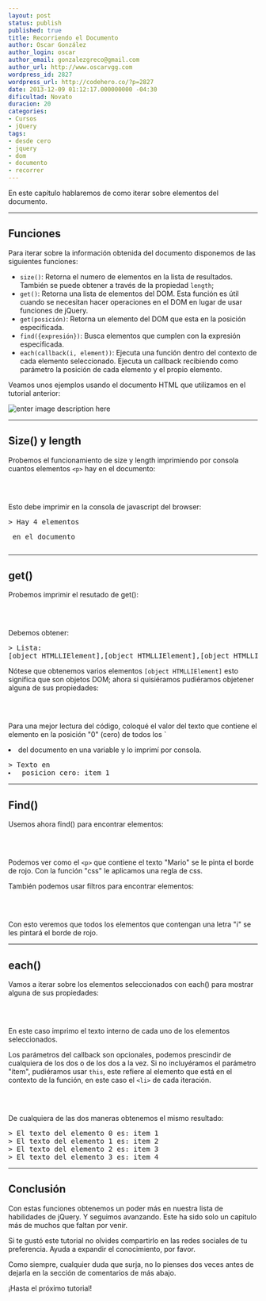 ```yaml
---
layout: post
status: publish
published: true
title: Recorriendo el Documento
author: Oscar González
author_login: oscar
author_email: gonzalezgreco@gmail.com
author_url: http://www.oscarvgg.com
wordpress_id: 2827
wordpress_url: http://codehero.co/?p=2827
date: 2013-12-09 01:12:17.000000000 -04:30
dificultad: Novato
duracion: 20
categories:
- Cursos
- jQuery
tags:
- desde cero
- jquery
- dom
- documento
- recorrer
---
```

<p>En este capítulo hablaremos de como iterar sobre elementos del documento.</p>

<hr />

<h2>Funciones</h2>

<p>Para iterar sobre la información obtenida del documento disponemos de las siguientes funciones:</p>

<ul>
<li><code>size()</code>: Retorna el numero de elementos en la lista de resultados. También se puede obtener a través de la propiedad <code>length</code>;</li>
<li><code>get()</code>: Retorna una lista de elementos del DOM. Esta función es útil cuando se necesitan hacer operaciones en el DOM en lugar de usar funciones de jQuery.</li>
<li><code>get(posición)</code>: Retorna un elemento del DOM que esta en la posición especificada.</li>
<li><code>find({expresión})</code>: Busca elementos que cumplen con la expresión especificada.</li>
<li><code>each(callback(i, element))</code>: Ejecuta una función dentro del contexto de cada elemento seleccionado. Ejecuta un callback recibiendo como parámetro la posición de cada elemento y el propio elemento.</li>
</ul>

<p>Veamos unos ejemplos usando el documento HTML que utilizamos en el tutorial anterior:</p>

<p><img src="http://i.imgur.com/AIfY8ri.png" alt="enter image description here" /></p>

<hr />

<h2>Size() y length</h2>

<p>Probemos el funcionamiento de size y length imprimiendo por consola cuantos elementos <code>&lt;p&gt;</code> hay en el documento:</p>

<pre>
<script type="text/javascript">

    $("document").ready(function() {

      console.log('Hay ' + $('p').length + ' elementos <p> en el documento');
      console.log('Hay ' + $('p').size() + ' elementos <p> en el documento');

    });

</script>
</pre>

<p>Esto debe imprimir en la consola de javascript del browser:</p>

<pre lang="javascript">
> Hay 4 elementos <p> en el documento
</pre>

<hr />

<h2>get()</h2>

<p>Probemos imprimir el resutado de get():</p>

<pre>
<script type="text/javascript">

    $("document").ready(function() {

      console.log('Lista: \n' + $('li').get());

    });

</script>
</pre>

<p>Debemos obtener:</p>

<pre lang="javascript">
> Lista: 
[object HTMLLIElement],[object HTMLLIElement],[object HTMLLIElement],[object HTMLLIElement]
</pre>

<p>Nótese que obtenemos varios elementos <code>[object HTMLLIElement]</code> esto significa que son objetos DOM; ahora si quisiéramos pudiéramos objetener alguna de sus propiedades:</p>

<pre>
<script type="text/javascript">

    $("document").ready(function() {

      var liElement = $('li').get(0).innerText;

      console.log('Texto en <li> posicion cero: ' + liElement);

    });

</script>
</pre>

<p>Para una mejor lectura del código, coloqué el valor del texto que contiene el elemento en la posición "0" (cero) de todos los `<li> del documento en una variable y lo imprimí por consola.</p>

<pre lang="javascript">
> Texto en <li> posicion cero: item 1
</pre>

<hr />

<h2>Find()</h2>

<p>Usemos ahora find() para encontrar elementos:</p>

<pre>
<script type="text/javascript">

    $("document").ready(function() {

      $('body').find('p.class1').css('border', '3px solid red');

    });

</script>
</pre>

<p>Podemos ver como el <code>&lt;p&gt;</code> que contiene el texto "Mario" se le pinta el borde de rojo. Con la función "css" le aplicamos una regla de css.</p>

<p>También podemos usar filtros para encontrar elementos:</p>

<pre>
<script type="text/javascript">

    $("document").ready(function() {

      $('body').find(':contains ("i")').css('border', '3px solid red');

    });

</script>
</pre>

<p>Con esto veremos que todos los elementos que contengan una letra "i" se les pintará el borde de rojo.</p>

<hr />

<h2>each()</h2>

<p>Vamos a iterar sobre los elementos seleccionados con each() para mostrar alguna de sus propiedades:</p>

<pre>
<script type="text/javascript">

    $("document").ready(function() {

      $('li').each(function(i, item) {

        var text = item.innerText;

        console.log('El texto del elemento ' + i + ' es: ' + text);

      });

    });

</script>
</pre>

<p>En este caso imprimo el texto interno de cada uno de los elementos seleccionados.</p>

<p>Los parámetros del callback son opcionales, podemos prescindir de cualquiera de los dos o de los dos a la vez. Si no incluyéramos el parámetro "ítem", pudiéramos usar <code>this</code>, este refiere al elemento que está en el contexto de la función, en este caso el <code>&lt;li&gt;</code> de cada iteración.</p>

<pre>
<script type="text/javascript">

    $("document").ready(function() {

      $('li').each(function(i) {

        var text = this.innerText;

        console.log('El texto del elemento ' + i + ' es: ' + text);

      });

    });

</script>
</pre>

<p>De cualquiera de las dos maneras obtenemos el mismo resultado:</p>

<pre lang="javascript">
> El texto del elemento 0 es: item 1
> El texto del elemento 1 es: item 2
> El texto del elemento 2 es: item 3
> El texto del elemento 3 es: item 4 
</pre>

<hr />

<h2>Conclusión</h2>

<p>Con estas funciones obtenemos un poder más en nuestra lista de habilidades de jQuery. Y seguimos avanzando. Este ha sido solo un capitulo más de muchos que faltan por venir.</p>

<p>Si te gustó este tutorial no olvides compartirlo en las redes sociales de tu preferencia. Ayuda a expandir el conocimiento, por favor.</p>

<p>Como siempre, cualquier duda que surja, no lo pienses dos veces antes de dejarla en la sección de comentarios de más abajo.</p>

<p>¡Hasta el próximo tutorial!</p>
